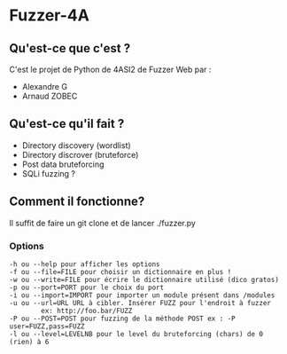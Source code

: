 # Fuzzer-4A

## Qu'est-ce que c'est ?
C'est le projet de Python de 4ASI2 de Fuzzer Web par :

- Alexandre G
- Arnaud ZOBEC

## Qu'est-ce qu'il fait ?

- Directory discovery (wordlist)
- Directory discrover (bruteforce)
- Post data bruteforcing
- SQLi fuzzing ?

## Comment il fonctionne?

Il suffit de faire un git clone et de lancer ./fuzzer.py

### Options

	-h ou --help pour afficher les options
	-f ou --file=FILE pour choisir un dictionnaire en plus !
	-w ou --write=FILE pour écrire le dictionnaire utilisé (dico gratos)
	-p ou --port=PORT pour le choix du port
	-i ou --import=IMPORT pour importer un module présent dans /modules
	-u ou --url=URL URL à cibler. Insérer FUZZ pour l'endroit à fuzzer
			ex: http://foo.bar/FUZZ
	-P ou --POST=POST pour fuzzing de la méthode POST ex : -P user=FUZZ,pass=FUZZ
	-l ou --level=LEVELNB pour le level du bruteforcing (chars) de 0 (rien) à 6
